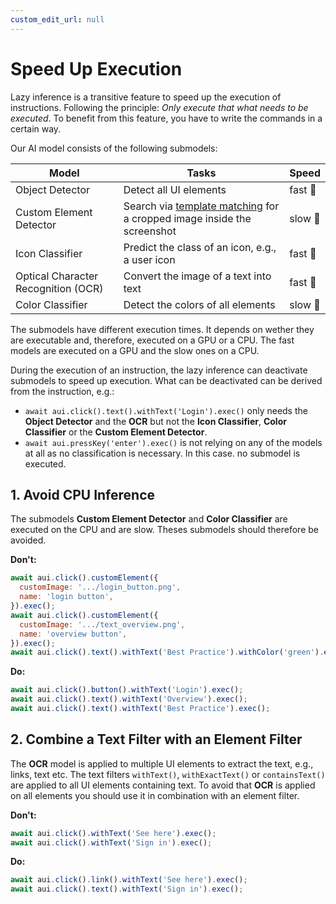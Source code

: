```yaml
---
custom_edit_url: null
---
```


# Speed Up Execution

Lazy inference is a transitive feature to speed up the execution of instructions. Following the principle: <i>Only execute that what needs to be executed</i>. To benefit from this feature, you have to write the commands in a certain way.

Our AI model consists of the following submodels:

| Model | Tasks | Speed |
|-------|-------|-------|
| Object Detector | Detect all UI elements | fast :rocket: |
| Custom Element Detector | Search via [template matching](https://en.wikipedia.org/wiki/Template_matching) for a cropped image inside the screenshot | slow :snail: |
| Icon Classifier | Predict the class of an icon, e.g., a user icon  | fast :rocket: |
| Optical Character Recognition (OCR) | Convert the image of a text into text | fast :rocket: |
| Color Classifier | Detect the colors of all elements | slow :snail: |

The submodels have different execution times. It depends on wether they are executable and, therefore, executed on a GPU or a CPU. The fast models are executed on a GPU and the slow ones on a CPU.

During the execution of an instruction, the lazy inference can deactivate submodels to speed up execution. What can be deactivated can be derived from the instruction, e.g.:
- `await aui.click().text().withText('Login').exec()` only needs the <b>Object Detector</b> and the <b>OCR</b> but not the <b>Icon Classifier</b>, <b>Color Classifier</b> or the <b>Custom Element Detector</b>.
- `await aui.pressKey('enter').exec()` is not relying on any of the models at all as no classification is necessary. In this case. no submodel is executed. 

## 1. Avoid CPU Inference

The submodels <b>Custom Element Detector</b> and <b>Color Classifier</b> are executed on the CPU and are slow. Theses submodels should therefore be avoided.

<b>Don't:</b>

```javascript
await aui.click().customElement({
  customImage: '.../login_button.png', 
  name: 'login button',
}).exec();
await aui.click().customElement({
  customImage: '.../text_overview.png', 
  name: 'overview button',
}).exec();
await aui.click().text().withText('Best Practice').withColor('green').exec();
```

<b>Do:</b>

```javascript
await aui.click().button().withText('Login').exec();
await aui.click().text().withText('Overview').exec();
await aui.click().text().withText('Best Practice').exec();
```

## 2. Combine a Text Filter with an Element Filter

The <b>OCR</b> model is applied to multiple UI elements to extract the text, e.g., links, text etc. The text filters `withText()`, `withExactText()` or `containsText()` are applied to all UI elements containing text. To avoid that <b>OCR</b> is applied on all elements you should use it in combination with an element filter. 

<b>Don't:</b>

```javascript
await aui.click().withText('See here').exec();
await aui.click().withText('Sign in').exec();
```

<b>Do:</b>

```javascript
await aui.click().link().withText('See here').exec();
await aui.click().text().withText('Sign in').exec();
```

